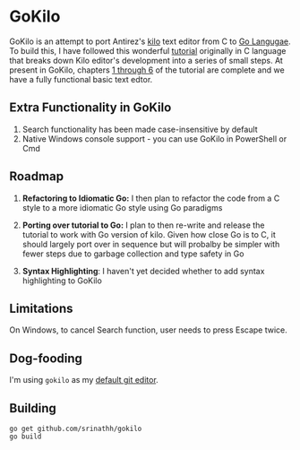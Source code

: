 GoKilo
======

GoKilo is an attempt to port Antirez's [kilo](http://antirez.com/news/108) text 
editor from C to [Go Langugae](https://golang.org/). To build this, I have followed
this wonderful [tutorial](https://viewsourcecode.org/snaptoken/kilo/index.html)
originally in C language that breaks down Kilo editor's development into a series
of small steps. At present in GoKilo, chapters 
[1 through 6](https://viewsourcecode.org/snaptoken/kilo/index.html) 
of the tutorial are complete and we have a fully functional basic text edtor. 

Extra Functionality in GoKilo
-----------------------------
1. Search functionality has been made case-insensitive by default
2. Native Windows console support - you can use GoKilo in PowerShell or Cmd

Roadmap
-------
1. **Refactoring to Idiomatic Go:** I then plan to refactor the code from a 
   C style to a more idiomatic Go style using Go paradigms

2. **Porting over tutorial to Go:** I plan to then re-write and release
   the tutorial to work with Go version of kilo. Given how close Go is 
   to C, it should largely port over in sequence but will probalby be simpler
   with fewer steps due to garbage collection and type safety in Go

3. **Syntax Highlighting**: I haven't yet decided whether to add syntax highlighting to GoKilo

Limitations
-----------
On Windows, to cancel Search function, user needs to press Escape twice.

Dog-fooding
-----------
I'm using `gokilo` as my [default git editor](https://stackoverflow.com/questions/2596805/how-do-i-make-git-use-the-editor-of-my-choice-for-commits).

Building
--------
```
go get github.com/srinathh/gokilo
go build
``` 